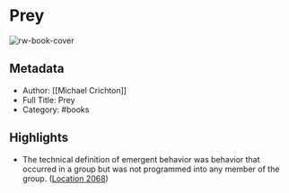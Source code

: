 # Prey

![rw-book-cover](https://images-na.ssl-images-amazon.com/images/I/51QMLNfIOwL._SL200_.jpg)

## Metadata
- Author: [[Michael Crichton]]
- Full Title: Prey
- Category: #books

## Highlights
- The technical definition of emergent behavior was behavior that occurred in a group but was not programmed into any member of the group. ([Location 2068](https://readwise.io/to_kindle?action=open&asin=B000FC13E0&location=2068))
